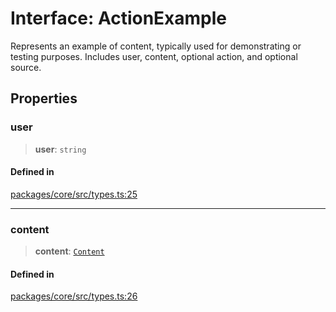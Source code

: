 # Interface: ActionExample

Represents an example of content, typically used for demonstrating or testing purposes. Includes user, content, optional action, and optional source.

## Properties

### user

> **user**: `string`

#### Defined in

[packages/core/src/types.ts:25](https://github.com/ai16z/eliza/blob/main/packages/core/src/types.ts#L25)

***

### content

> **content**: [`Content`](Content.md)

#### Defined in

[packages/core/src/types.ts:26](https://github.com/ai16z/eliza/blob/main/packages/core/src/types.ts#L26)
